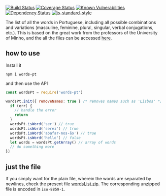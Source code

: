 [![Build Status][travis_img]][travis_url]
[![Coverage Status](https://coveralls.io/repos/github/jfoclpf/words-pt/badge.svg?branch=master)](https://coveralls.io/github/jfoclpf/words-pt?branch=master)
[![Known Vulnerabilities](https://snyk.io/test/github/jfoclpf/words-pt/badge.svg?targetFile=package.json)](https://snyk.io/test/github/jfoclpf/words-pt?targetFile=package.json)
[![Dependency Status][dependency status_img]][dependency status_url]
[![js-standard-style][js-standard-style_img]][js-standard-style_url]

[travis_img]: https://travis-ci.org/jfoclpf/words-pt.svg?branch=master
[travis_url]: https://travis-ci.org/jfoclpf/words-pt

[dependency status_img]: https://david-dm.org/jfoclpf/words-pt.svg
[dependency status_url]: https://david-dm.org/jfoclpf/words-pt

[js-standard-style_img]: https://img.shields.io/badge/code%20style-standard-brightgreen.svg
[js-standard-style_url]: https://standardjs.com/

The list of all the words in Portuguese, including all possible combinations and variations (masculine, feminine, plural, singular, verbal conjugations, etc.). This is based on the great work from the professors of the University of Minho, and the all the files can be accessed [here](https://natura.di.uminho.pt/download/sources/Dictionaries/wordlists/).

## how to use
Install it

`npm i words-pt`

and then use the API

```js
const wordsPt = require('words-pt')

wordsPt.init({ removeNames: true } /* removes names such as 'Lisboa' */, function (err) {
  if (err) {
    // handle the error
    return
  }
  wordsPt.isWord('ser') // true
  wordsPt.isWord('serei') // true
  wordsPt.isWord('abafar-nos-ão') // true
  wordsPt.isWord('hello') // false
  let words = wordsPt.getArray() // array of words
  // do something more
})
```

## just the file

If you simply want for the plain file, wherein the words are separated by newlines, check the present file [wordsList.zip](wordsList.zip?raw=true). The corresponding unzipped file is encoded in `iso-8859-1`.
